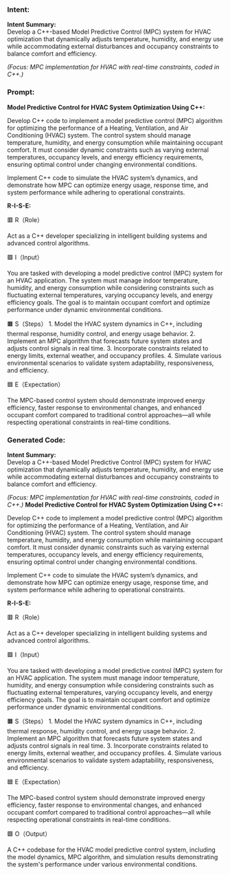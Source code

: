 ### Intent:
**Intent Summary:**  
Develop a C++-based Model Predictive Control (MPC) system for HVAC optimization that dynamically adjusts temperature, humidity, and energy use while accommodating external disturbances and occupancy constraints to balance comfort and efficiency.  

*(Focus: MPC implementation for HVAC with real-time constraints, coded in C++.)*

### Prompt:
**Model Predictive Control for HVAC System Optimization Using C++:**

Develop C++ code to implement a model predictive control (MPC) algorithm for optimizing the performance of a Heating, Ventilation, and Air Conditioning (HVAC) system. The control system should manage temperature, humidity, and energy consumption while maintaining occupant comfort. It must consider dynamic constraints such as varying external temperatures, occupancy levels, and energy efficiency requirements, ensuring optimal control under changing environmental conditions.

Implement C++ code to simulate the HVAC system’s dynamics, and demonstrate how MPC can optimize energy usage, response time, and system performance while adhering to operational constraints.

**R-I-S-E:**

🟥 R（Role）

Act as a C++ developer specializing in intelligent building systems and advanced control algorithms.

🟩 I（Input）

You are tasked with developing a model predictive control (MPC) system for an HVAC application. The system must manage indoor temperature, humidity, and energy consumption while considering constraints such as fluctuating external temperatures, varying occupancy levels, and energy efficiency goals. The goal is to maintain occupant comfort and optimize performance under dynamic environmental conditions.

🟧 S（Steps）
	1.	Model the HVAC system dynamics in C++, including thermal response, humidity control, and energy usage behavior.
	2.	Implement an MPC algorithm that forecasts future system states and adjusts control signals in real time.
	3.	Incorporate constraints related to energy limits, external weather, and occupancy profiles.
	4.	Simulate various environmental scenarios to validate system adaptability, responsiveness, and efficiency.

🟦 E（Expectation）

The MPC-based control system should demonstrate improved energy efficiency, faster response to environmental changes, and enhanced occupant comfort compared to traditional control approaches—all while respecting operational constraints in real-time conditions.

### Generated Code:
**Intent Summary:**  
Develop a C++-based Model Predictive Control (MPC) system for HVAC optimization that dynamically adjusts temperature, humidity, and energy use while accommodating external disturbances and occupancy constraints to balance comfort and efficiency.  

*(Focus: MPC implementation for HVAC with real-time constraints, coded in C++.)*
**Model Predictive Control for HVAC System Optimization Using C++:**

Develop C++ code to implement a model predictive control (MPC) algorithm for optimizing the performance of a Heating, Ventilation, and Air Conditioning (HVAC) system. The control system should manage temperature, humidity, and energy consumption while maintaining occupant comfort. It must consider dynamic constraints such as varying external temperatures, occupancy levels, and energy efficiency requirements, ensuring optimal control under changing environmental conditions.

Implement C++ code to simulate the HVAC system’s dynamics, and demonstrate how MPC can optimize energy usage, response time, and system performance while adhering to operational constraints.

**R-I-S-E:**

🟥 R（Role）

Act as a C++ developer specializing in intelligent building systems and advanced control algorithms.

🟩 I（Input）

You are tasked with developing a model predictive control (MPC) system for an HVAC application. The system must manage indoor temperature, humidity, and energy consumption while considering constraints such as fluctuating external temperatures, varying occupancy levels, and energy efficiency goals. The goal is to maintain occupant comfort and optimize performance under dynamic environmental conditions.

🟧 S（Steps）
	1.	Model the HVAC system dynamics in C++, including thermal response, humidity control, and energy usage behavior.
	2.	Implement an MPC algorithm that forecasts future system states and adjusts control signals in real time.
	3.	Incorporate constraints related to energy limits, external weather, and occupancy profiles.
	4.	Simulate various environmental scenarios to validate system adaptability, responsiveness, and efficiency.

🟦 E（Expectation）

The MPC-based control system should demonstrate improved energy efficiency, faster response to environmental changes, and enhanced occupant comfort compared to traditional control approaches—all while respecting operational constraints in real-time conditions.

🟩 O（Output）

A C++ codebase for the HVAC model predictive control system, including the model dynamics, MPC algorithm, and simulation results demonstrating the system's performance under various environmental conditions.
